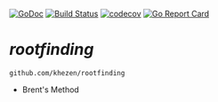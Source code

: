 [![GoDoc](https://img.shields.io/badge/go-documentation-blue.svg?style=flat-square)](https://godoc.org/github.com/khezen/rootfinding)
[![Build Status](http://img.shields.io/travis/khezen/rootfinding.svg?style=flat-square)](https://travis-ci.org/khezen/rootfinding) [![codecov](https://img.shields.io/codecov/c/github/khezen/rootfinding/master.svg?style=flat-square)](https://codecov.io/gh/khezen/rootfinding)
[![Go Report Card](https://goreportcard.com/badge/github.com/khezen/rootfinding?style=flat-square)](https://goreportcard.com/report/github.com/khezen/rootfinding)

# *rootfinding*

`github.com/khezen/rootfinding`

* Brent's Method
